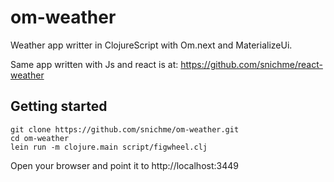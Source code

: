 # om-weather

Weather app writter in ClojureScript with Om.next and MaterializeUi. 

Same app written with Js and react is at: https://github.com/snichme/react-weather

## Getting started

```
git clone https://github.com/snichme/om-weather.git
cd om-weather
lein run -m clojure.main script/figwheel.clj
```
Open your browser and point it to http://localhost:3449


